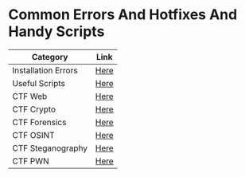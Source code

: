 # Common Errors And Hotfixes And Handy Scripts
|Category|Link|
| ------ |------|
| Installation Errors|[Here](https://github.com/echobash/commonErrorsTricksAndHotfixes/tree/master/InstallationErrors)|
|Useful Scripts|[Here](https://github.com/echobash/commonErrorsTricksAndHotfixes/tree/master/UsefulScripts)|
|CTF Web|[Here](https://github.com/echobash/commonErrorsTricksAndHotfixes/tree/master/CTF/web)|
|CTF Crypto|[Here](https://github.com/echobash/commonErrorsTricksAndHotfixes/tree/master/CTF/crypto)|
|CTF Forensics|[Here](https://github.com/echobash/commonErrorsTricksAndHotfixes/tree/master/CTF/forensics)|
|CTF OSINT|[Here](https://github.com/echobash/commonErrorsTricksAndHotfixes/tree/master/CTF/osint)|
|CTF Steganography|[Here](https://github.com/echobash/commonErrorsTricksAndHotfixes/tree/master/CTF/stego)|
|CTF PWN|[Here](https://github.com/echobash/commonErrorsTricksAndHotfixes/tree/master/CTF/pwn)|
